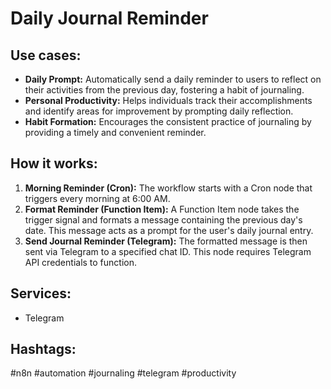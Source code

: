 # Daily Journal Reminder

## Use cases:

*   **Daily Prompt:** Automatically send a daily reminder to users to reflect on their activities from the previous day, fostering a habit of journaling.
*   **Personal Productivity:** Helps individuals track their accomplishments and identify areas for improvement by prompting daily reflection.
*   **Habit Formation:** Encourages the consistent practice of journaling by providing a timely and convenient reminder.

## How it works:

1.  **Morning Reminder (Cron):** The workflow starts with a Cron node that triggers every morning at 6:00 AM.
2.  **Format Reminder (Function Item):** A Function Item node takes the trigger signal and formats a message containing the previous day's date. This message acts as a prompt for the user's daily journal entry.
3.  **Send Journal Reminder (Telegram):** The formatted message is then sent via Telegram to a specified chat ID. This node requires Telegram API credentials to function.

## Services:

*   Telegram

## Hashtags:

#n8n #automation #journaling #telegram #productivity
